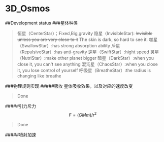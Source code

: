 # 3D_Osmos
##Development status
###星体种类
> 恒星（CenterStar）；Fixed,Big,gravity
> 隐星（InvisibleStar): ~~Invisible unless you are very close to it~~ The skin is dark, so hard to see it.
> 噬星（SwallowStar）:has strong absorption ability
> 斥星（RepulsiveStar）:has anti-gravity
> 速星（SwiftStar）:hight speed
> 灵星（NutriStar）:make other planet bigger
> 暗星（DarkStar）:when you close it, you can't see anything
> 混沌星（ChaosStar）:when you close it, you lose control of yourself
> 呼吸星（BreatheStar）:the radius is changing like breathe

###物理规则实现
#####吸收
星体吸收效果，以及对应的速度改变
> Done

#####引力斥力
$$F=(GMm)/r^2$$
> Done

#####喷射加速
